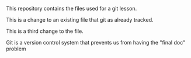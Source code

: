 This repository contains the files used for a git lesson.

This is a change to an existing file that git as already tracked.

This is a third change to the file.

Git is a version control system that prevents us from having the "final doc" problem

